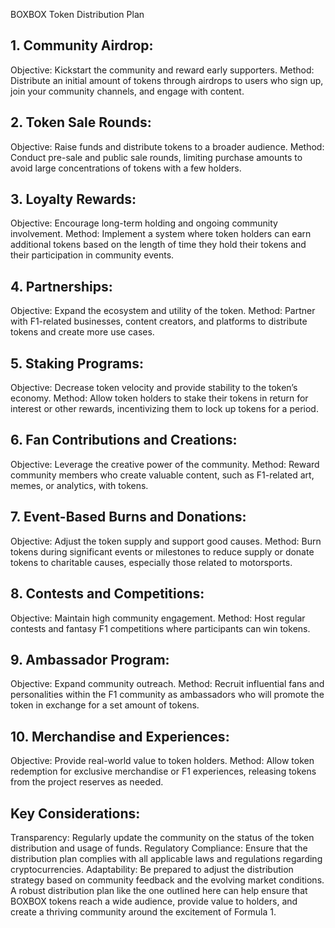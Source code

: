 
BOXBOX Token Distribution Plan
## 1. Community Airdrop:

Objective: Kickstart the community and reward early supporters.
Method: Distribute an initial amount of tokens through airdrops to users who sign up, join your community channels, and engage with content.
## 2. Token Sale Rounds:

Objective: Raise funds and distribute tokens to a broader audience.
Method: Conduct pre-sale and public sale rounds, limiting purchase amounts to avoid large concentrations of tokens with a few holders.
## 3. Loyalty Rewards:

Objective: Encourage long-term holding and ongoing community involvement.
Method: Implement a system where token holders can earn additional tokens based on the length of time they hold their tokens and their participation in community events.
## 4. Partnerships:

Objective: Expand the ecosystem and utility of the token.
Method: Partner with F1-related businesses, content creators, and platforms to distribute tokens and create more use cases.
## 5. Staking Programs:

Objective: Decrease token velocity and provide stability to the token’s economy.
Method: Allow token holders to stake their tokens in return for interest or other rewards, incentivizing them to lock up tokens for a period.
## 6. Fan Contributions and Creations:

Objective: Leverage the creative power of the community.
Method: Reward community members who create valuable content, such as F1-related art, memes, or analytics, with tokens.
## 7. Event-Based Burns and Donations:

Objective: Adjust the token supply and support good causes.
Method: Burn tokens during significant events or milestones to reduce supply or donate tokens to charitable causes, especially those related to motorsports.
## 8. Contests and Competitions:

Objective: Maintain high community engagement.
Method: Host regular contests and fantasy F1 competitions where participants can win tokens.
## 9. Ambassador Program:

Objective: Expand community outreach.
Method: Recruit influential fans and personalities within the F1 community as ambassadors who will promote the token in exchange for a set amount of tokens.
## 10. Merchandise and Experiences:

Objective: Provide real-world value to token holders.
Method: Allow token redemption for exclusive merchandise or F1 experiences, releasing tokens from the project reserves as needed.
## Key Considerations:
Transparency: Regularly update the community on the status of the token distribution and usage of funds.
Regulatory Compliance: Ensure that the distribution plan complies with all applicable laws and regulations regarding cryptocurrencies.
Adaptability: Be prepared to adjust the distribution strategy based on community feedback and the evolving market conditions.
A robust distribution plan like the one outlined here can help ensure that BOXBOX tokens reach a wide audience, provide value to holders, and create a thriving community around the excitement of Formula 1.







